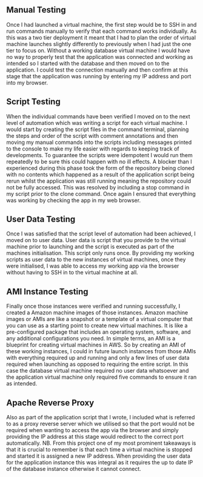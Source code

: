 ## Manual Testing
Once I had launched a virtual machine, the first step would be to SSH in and run commands manually to verify that each command works individually. As this was a two tier deployment it meant that I had to plan the order of virtual machine launches slightly differently to previously when I had just the one tier to focus on. Without a working database virtual machine I would have no way to properly test that the application was connected and working as intended so I started with the database and then moved on to the application. I could test the connection manually and then confirm at this stage that the application was running by entering my IP address and port into my browser.
## Script Testing
When the individual commands have been verified I moved on to the next level of automation which was writing a script for each virtual machine. I would start by creating the script files in the command terminal, planning the steps and order of the script with comment annotations and then moving my manual commands into the scripts including messages printed to the console to make my life easier with regards to keeping track of developments. To guarantee the scripts were idempotent I would run them repeatedly to be sure this could happen with no ill effects. A blocker than I experienced during this phase took the form of the repository being cloned with no contents which happened as a result of the application script being rerun whilst the application was still running meaning the repository could not be fully accessed. This was resolved by including a stop command in my script prior to the clone command. Once again I ensured that everything was working by checking the app in my web browser.
## User Data Testing
Once I was satisfied that the script level of automation had been achieved, I moved on to user data. User data is script that you provide to the virtual machine prior to launching and the script is executed as part of the machines initialisation. This script only runs once. By providing my working scripts as user data to the new instances of virtual machines, once they were initialised, I was able to access my working app via the browser without having to SSH in to the virtual machine at all.
## AMI Instance Testing
Finally once those instances were verified and running successfully, I created a Amazon machine images of those instances. Amazon machine images or AMIs are like a snapshot or a template of a virtual computer that you can use as a starting point to create new virtual machines. It is like a pre-configured package that includes an operating system, software, and any additional configurations you need. In simple terms, an AMI is a blueprint for creating virtual machines in AWS. So by creating an AMI of these working instances, I could in future launch instances from those AMIs with everything required up and running and only a few lines of user data required when launching as opposed to requiring the entire script. In this case the database virtual machine required no user data whatsoever and the application virtual machine only required five commands to ensure it ran as intended.
## Apache Reverse Proxy
Also as part of the application script that I wrote, I included what is referred to as a proxy reverse server which we utilised so that the port would not be required when wanting to access the app via the browser and simply providing the IP address at this stage would redirect to the correct port automatically.
NB. From this project one of my most prominent takeaways is that it is crucial to remember is that each time a virtual machine is stopped and started it is assigned a new IP address. When providing the user data for the application instance this was integral as it requires the up to date IP of the database instance otherwise it cannot connect.
